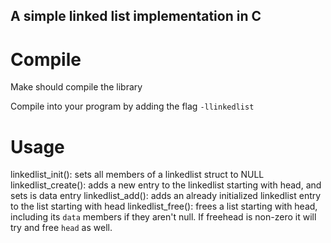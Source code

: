 ## A simple linked list implementation in C

# Compile
Make should compile the library

Compile into your program by adding the flag `-llinkedlist`

# Usage

linkedlist_init(): sets all members of a linkedlist struct to NULL
linkedlist_create(): adds a new entry to the linkedlist starting with head, and sets is data entry
linkedlist_add(): adds an already initialized linkedlist entry to the list starting with head
linkedlist_free(): frees a list starting with head, including its `data` members if they aren't null. If freehead is non-zero it will try and free `head` as well.

